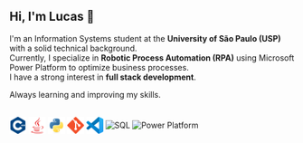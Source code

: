 <!--
**lucasmariano020/lucasmariano020** is a ✨ _special_ ✨ repository because its README.md (this file) appears on your GitHub profile.

Here are some ideas to get you started:

- 🔭 I’m currently working on ...
- 🌱 I’m currently learning ...
- 👯 I’m looking to collaborate on ...
- 🤔 I’m looking for help with ...
- 💬 Ask me about ...
- 📫 How to reach me: ...
- 😄 Pronouns: ...
- ⚡ Fun fact: ...
-->

## Hi, I'm Lucas 👋

I'm an Information Systems student at the **University of São Paulo (USP)** with a solid technical background.  
Currently, I specialize in **Robotic Process Automation (RPA)** using Microsoft Power Platform to optimize business processes.  
I have a strong interest in **full stack development**.

Always learning and improving my skills.

<div style="display: inline_block"><br>
  <img align="center" alt="C++" height="30" src="https://raw.githubusercontent.com/devicons/devicon/master/icons/cplusplus/cplusplus-plain.svg" />
  <img align="center" alt="Java" height="30" src="https://raw.githubusercontent.com/devicons/devicon/master/icons/java/java-plain.svg" />
  <img align="center" alt="Python" height="30" src="https://raw.githubusercontent.com/devicons/devicon/master/icons/python/python-original.svg" />
  <img align="center" alt="Git" height="30" src="https://raw.githubusercontent.com/devicons/devicon/master/icons/git/git-plain.svg" />
  <img align="center" alt="VS Code" height="30" src="https://raw.githubusercontent.com/devicons/devicon/master/icons/vscode/vscode-original.svg" />
  
  <img align="center" alt="SQL" height="30" src="https://img.shields.io/badge/SQL-4479A1?style=for-the-badge&logo=postgresql&logoColor=white" />
  <img align="center" alt="Power Platform" height="30" src="https://img.shields.io/badge/Power%20Platform-0099F7?style=for-the-badge&logo=microsoft-powerapps&logoColor=white" />
</div>
